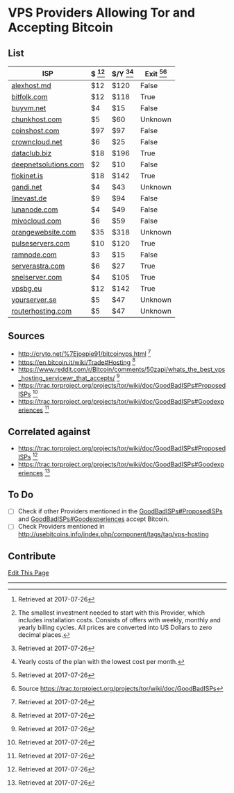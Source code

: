 # VPS Providers Allowing Tor and Accepting Bitcoin

## List

ISP | $ [^1][^2] | $/Y [^1][^3] | Exit [^1][^4]
--- | --- | --- | ---
[alexhost.md](https://alexhost.md) | $12 | $120 | False
[bitfolk.com](https://bitfolk.com) | $12 | $118 | True
[buyvm.net](https://buyvm.net) | $4 | $15 | False
[chunkhost.com](https://chunkhost.com) | $5 | $60 | Unknown
[coinshost.com](https://coinshost.com) | $97 | $97 | False
[crowncloud.net](https://crowncloud.net) | $6 | $25 | False
[dataclub.biz](https://dataclub.biz) | $18 | $196 | True
[deepnetsolutions.com](https://deepnetsolutions.com) | $2 | $10 | False
[flokinet.is](https://flokinet.is) | $18 | $142 | True
[gandi.net](https://gandi.net) | $4 | $43 | Unknown
[linevast.de](https://linevast.de) | $9 | $94 | False
[lunanode.com](https://lunanode.com) | $4 | $49 | False
[mivocloud.com](https://mivocloud.com) | $6 | $59 | False
[orangewebsite.com](https://orangewebsite.com) | $35 | $318 | Unknown
[pulseservers.com](https://pulseservers.com) | $10 | $120 | True
[ramnode.com](https://ramnode.com) | $3 | $15 | False
[serverastra.com](https://serverastra.com) | $6 | $27 | True
[snelserver.com](https://snelserver.com) | $4 | $105 | True
[vpsbg.eu](https://vpsbg.eu) | $12 | $142 | True
[yourserver.se](https://yourserver.se) | $5 | $47 | Unknown
[routerhosting.com](https://routerhosting.com) | $5 | $47 | Unknown

## Sources
* http://cryto.net/%7Ejoepie91/bitcoinvps.html [^1]
* https://en.bitcoin.it/wiki/Trade#Hosting [^1]
* https://www.reddit.com/r/Bitcoin/comments/50zapi/whats_the_best_vps_hosting_servicewr_that_accepts/ [^1]
* https://trac.torproject.org/projects/tor/wiki/doc/GoodBadISPs#ProposedISPs [^1]
* https://trac.torproject.org/projects/tor/wiki/doc/GoodBadISPs#Goodexperiences [^1]


## Correlated against
* https://trac.torproject.org/projects/tor/wiki/doc/GoodBadISPs#ProposedISPs [^1]
* https://trac.torproject.org/projects/tor/wiki/doc/GoodBadISPs#Goodexperiences [^1]

## To Do
- [ ] Check if other Providers mentioned in the [GoodBadISPs#ProposedISPs](https://trac.torproject.org/projects/tor/wiki/doc/GoodBadISPs#ProposedISPs) and [GoodBadISPs#Goodexperiences](https://trac.torproject.org/projects/tor/wiki/doc/GoodBadISPs#Goodexperiences) accept Bitcoin.
- [ ] Check Providers mentioned in http://usebitcoins.info/index.php/component/tags/tag/vps-hosting

## Contribute
[Edit This Page](https://github.com/torbitcoinvps/torbitcoinvps.github.io/blob/master/index.md)

___

[^1]: Retrieved at 2017-07-26

[^2]: The smallest investment needed to start with this Provider, which includes installation costs. Consists of offers with weekly, monthly and yearly billing cycles. All prices are converted into US Dollars to zero decimal places.

[^3]: Yearly costs of the plan with the lowest cost per month.

[^4]: Source https://trac.torproject.org/projects/tor/wiki/doc/GoodBadISPs

